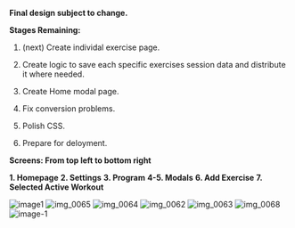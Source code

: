 **Final design subject to change.**


**Stages Remaining:**

1. (next) Create individal exercise page.

2. Create logic to save each specific exercises session data and distribute it where needed.

3. Create Home modal page.

4. Fix conversion problems.

5. Polish CSS.

6. Prepare for deloyment.

**Screens: From top left to bottom right**

**1. Homepage**
**2. Settings**
**3. Program**
**4-5. Modals**
**6. Add Exercise**
**7. Selected Active Workout**

![image1](https://user-images.githubusercontent.com/12276056/45793925-2c3fdd80-bc62-11e8-9313-bc4952c7b24e.png)
![img_0065](https://user-images.githubusercontent.com/12276056/46271589-3fcd2d00-c51b-11e8-9a82-b1cda4b170e8.PNG)
![img_0064](https://user-images.githubusercontent.com/12276056/46271586-3fcd2d00-c51b-11e8-98ad-92fb54a0904a.PNG)
![img_0062](https://user-images.githubusercontent.com/12276056/46271587-3fcd2d00-c51b-11e8-8acd-5a641c10fecc.PNG)
![img_0063](https://user-images.githubusercontent.com/12276056/46271588-3fcd2d00-c51b-11e8-85fd-604192875986.PNG)
![img_0068](https://user-images.githubusercontent.com/12276056/46568600-b1d7b480-c915-11e8-9d92-8c6013e65a89.PNG)
![image-1](https://user-images.githubusercontent.com/12276056/46580591-9c39bc00-c9f5-11e8-85be-b85676b7f730.jpg)
